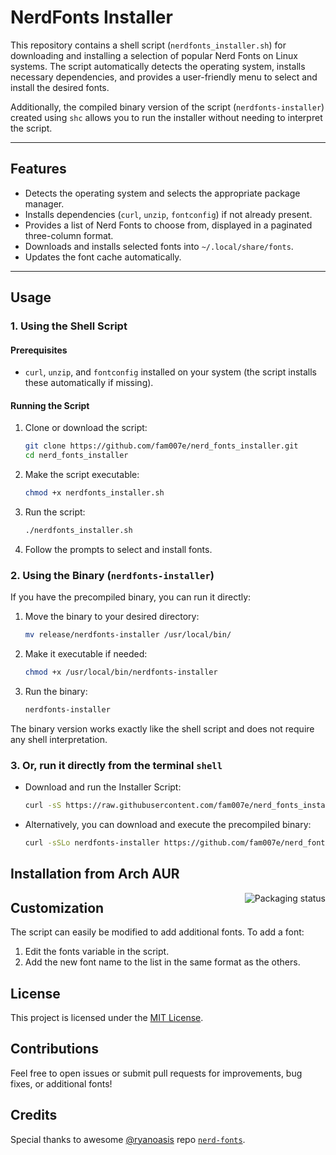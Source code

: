 # NerdFonts Installer

This repository contains a shell script (`nerdfonts_installer.sh`) for downloading and installing a selection of popular Nerd Fonts on Linux systems. The script automatically detects the operating system, installs necessary dependencies, and provides a user-friendly menu to select and install the desired fonts.

Additionally, the compiled binary version of the script (`nerdfonts-installer`) created using `shc` allows you to run the installer without needing to interpret the script.

---

## Features

- Detects the operating system and selects the appropriate package manager.
- Installs dependencies (`curl`, `unzip`, `fontconfig`) if not already present.
- Provides a list of Nerd Fonts to choose from, displayed in a paginated three-column format.
- Downloads and installs selected fonts into `~/.local/share/fonts`.
- Updates the font cache automatically.

---

## Usage

### 1. Using the Shell Script

#### Prerequisites

- `curl`, `unzip`, and `fontconfig` installed on your system (the script installs these automatically if missing).

#### Running the Script

1. Clone or download the script:

   ```sh
   git clone https://github.com/fam007e/nerd_fonts_installer.git
   cd nerd_fonts_installer
   ```
2. Make the script executable:
   ```sh
   chmod +x nerdfonts_installer.sh
   ```
3. Run the script:
   ```sh
   ./nerdfonts_installer.sh
   ```

   
4. Follow the prompts to select and install fonts.

### 2. Using the Binary (`nerdfonts-installer`)

If you have the precompiled binary, you can run it directly:

1. Move the binary to your desired directory:
   ```sh
   mv release/nerdfonts-installer /usr/local/bin/
   ```
2. Make it executable if needed:
   ```sh
   chmod +x /usr/local/bin/nerdfonts-installer
   ```
3. Run the binary:
   ```sh
   nerdfonts-installer
   ```
The binary version works exactly like the shell script and does not require any shell interpretation.

### 3. Or, run it directly from the terminal `shell`

- Download and run the Installer Script:
   ```sh
   curl -sS https://raw.githubusercontent.com/fam007e/nerd_fonts_installer/main/nerdfonts_installer.sh | sh
   ```  
- Alternatively, you can download and execute the precompiled binary:
   ```sh
   curl -sSLo nerdfonts-installer https://github.com/fam007e/nerd_fonts_installer/blob/main/release/nerdfonts-installer && chmod +x nerdfonts-installer && ./nerdfonts-installer
   ```
## Installation from Arch AUR
<a href="https://repology.org/project/nerdfonts-installer/versions">
    <img src="https://github.com/ryanoasis/nerd-fonts/blob/master/images/nerd-fonts-logo.svg" alt="Packaging status" align="right">
</a>

## Customization

The script can easily be modified to add additional fonts. To add a font:
1. Edit the fonts variable in the script.
2. Add the new font name to the list in the same format as the others.

## License
This project is licensed under the [MIT License](LICENSE).

## Contributions
Feel free to open issues or submit pull requests for improvements, bug fixes, or additional fonts!

## Credits
Special thanks to awesome [@ryanoasis](https://github.com/ryanoasis) repo [`nerd-fonts`](https://github.com/ryanoasis/nerd-fonts).
